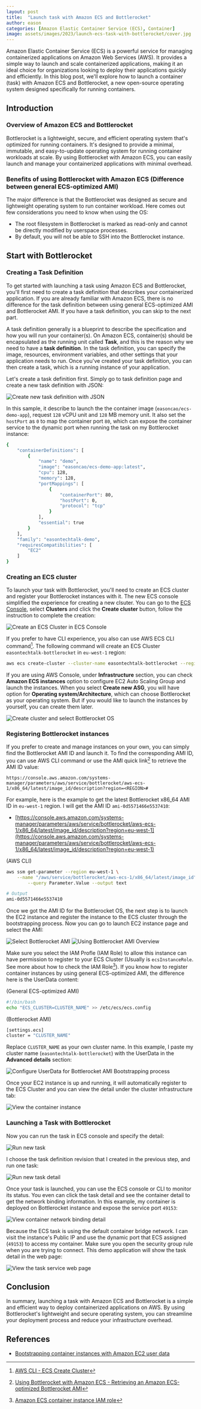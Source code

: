 ```yaml
---
layout: post
title:  "Launch task with Amazon ECS and Bottlerocket"
author: eason
categories: [Amazon Elastic Container Service (ECS), Container]
image: assets/images/2023/launch-ecs-task-with-bottlerocket/cover.jpg
---
```


Amazon Elastic Container Service (ECS) is a powerful service for managing containerized applications on Amazon Web Services (AWS). It provides a simple way to launch and scale containerized applications, making it an ideal choice for organizations looking to deploy their applications quickly and efficiently. In this blog post, we'll explore how to launch a container (task) with Amazon ECS and Bottlerocket, a new open-source operating system designed specifically for running containers.

## Introduction

### Overview of Amazon ECS and Bottlerocket

Bottlerocket is a lightweight, secure, and efficient operating system that's optimized for running containers. It's designed to provide a minimal, immutable, and easy-to-update operating system for running container workloads at scale. By using Bottlerocket with Amazon ECS, you can easily launch and manage your containerized applications with minimal overhead.

### Benefits of using Bottlerocket with Amazon ECS (Difference between general ECS-optimized AMI)

The major difference is that the Bottlerocket was designed as secure and lightweight operating system to run container workload. Here comes out few considerations you need to know when using the OS:

- The root filesystem in Bottlerocket is marked as read-only and cannot be directly modified by userspace processes.
- By default, you will not be able to SSH into the Bottlerocket instance.

## Start with Bottlerocket

### Creating a Task Definition

To get started with launching a task using Amazon ECS and Bottlerocket, you'll first need to create a task definition that describes your containerized application. If you are already familiar with Amazon ECS, there is no difference for the task definition between using general ECS-optimized AMI and Bottlerocket AMI. If you have a task definition, you can skip to the next part.

A task definition generally is a blueprint to describe the specification and how you will run your container(s). On Amazon ECS, container(s) should be encapsulated as the running unit called **Task**, and this is the reason why we need to have a **task definition**. In the task definition, you can specify the image, resources, environment variables, and other settings that your application needs to run. Once you've created your task definition, you can then create a task, which is a running instance of your application.

Let's create a task definition first. Simply go to task definition page and create a new task definition with JSON:

![Create new task definition with JSON](/assets/images/2023/launch-ecs-task-with-bottlerocket/ecs-create-task-definition-with-json.png)

In this sample, it describe to launch the  the container image (`easoncao/ecs-demo-app`), request `128` vCPU unit and `128` MB memory unit. It also set the `hostPort` as `0` to map the container port `80`, which can expose the container service to the dynamic port when running the task on my Bottlerocket instance:

```bash
{
    "containerDefinitions": [
        {
            "name": "demo",
            "image": "easoncao/ecs-demo-app:latest",
            "cpu": 128,
            "memory": 128,
            "portMappings": [
                {
                    "containerPort": 80,
                    "hostPort": 0,
                    "protocol": "tcp"
                }
            ],
            "essential": true
        }
    ],
    "family": "easontechtalk-demo",
    "requiresCompatibilities": [
        "EC2"
    ]
}
```

### Creating an ECS cluster

To launch your task with Bottlerocket, you'll need to create an ECS cluster and register your Bottlerocket instances with it. The new ECS console simplified the experience for creating a new clsuter. You can go to the [ECS Console](https://console.aws.amazon.com/ecs/v2/clusters), select **Clusters** and click the **Create cluster** button, follow the instruction to complete the creation:

![Create an ECS Cluster in ECS Console](/assets/images/2023/launch-ecs-task-with-bottlerocket/ecs-create-cluster-console.png)

If you prefer to have CLI experience, you also can use AWS ECS CLI command[^aws-cli-ecs-create-cluster]. The following command will create an ECS Cluster `easontechtalk-bottlerocket` in `eu-west-1` region:

```bash
aws ecs create-cluster --cluster-name easontechtalk-bottlerocket --region eu-west-1
```

If you are using AWS Console, under **Infrastructure** section, you can check **Amazon ECS instances** option to configure EC2 Auto Scaling Group and launch the instances. When you select **Create new ASG**, you will have option for **Operating system/Architecture**, which can choose Bottlerocket as your operating system. But if you would like to launch the instances by yourself, you can create them later.

![Create cluster and select Bottlerocket OS](/assets/images/2023/launch-ecs-task-with-bottlerocket/ecs-create-cluster-asg-select-bottlerocket-os.png)

### Registering Bottlerocket instances

If you prefer to create and manage instances on your own, you can simply find the Bottlerocket AMI ID and launch it. To find the corresponding AMI ID, you can use AWS CLI command or use the AMI quick link[^bottlerocket-ami-links] to retrieve the AMI ID value:

```
https://console.aws.amazon.com/systems-manager/parameters/aws/service/bottlerocket/aws-ecs-1/x86_64/latest/image_id/description?region=<REGION>#
```

For example, here is the example to get the latest Bottlerocket x86_64 AMI ID in `eu-west-1` region. I will get the AMI ID `ami-0d5571466e5537410`:

- [https://console.aws.amazon.com/systems-manager/parameters/aws/service/bottlerocket/aws-ecs-1/x86_64/latest/image_id/description?region=eu-west-1](https://console.aws.amazon.com/systems-manager/parameters/aws/service/bottlerocket/aws-ecs-1/x86_64/latest/image_id/description?region=eu-west-1)

(AWS CLI)
```bash
aws ssm get-parameter --region eu-west-1 \
    --name "/aws/service/bottlerocket/aws-ecs-1/x86_64/latest/image_id" \
        --query Parameter.Value --output text

# Output
ami-0d5571466e5537410
```

Once we got the AMI ID for the Bottlerocket OS, the next step is to launch the EC2 instance and register the instance to the ECS cluster through the bootstrapping process. Now you can go to launch EC2 instance page and select the AMI:

![Select Bottlerocket AMI](/assets/images/2023/launch-ecs-task-with-bottlerocket/ec2-launch-select-bottlerocket-ami.png)
![Using Bottlerocket AMI Overview](/assets/images/2023/launch-ecs-task-with-bottlerocket/ec2-launch-ami-overview.png)

Make sure you select the IAM Profle (IAM Role) to allow this instance can have permission to register to your ECS Cluster (Usually is `ecsInstanceRole`. See more about how to check the IAM Role[^ecs-container-instance-iam-role]). If you know how to register container instances by using general ECS-optimized AMI, the difference here is the UserData content:

(General ECS-optimized AMI)

```bash
#!/bin/bash
echo "ECS_CLUSTER=CLUSTER_NAME" >> /etc/ecs/ecs.config
```

(Bottlerocket AMI)

```bash
[settings.ecs]
cluster = "CLUSTER_NAME"
```

Replace `CLUSTER_NAME` as your own cluster name. In this example, I paste my cluster name (`easontechtalk-bottlerocket`) with the UserData in the **Advanced details** section:

![Configure UserData for Bottlerocket AMI Bootstrapping process](/assets/images/2023/launch-ecs-task-with-bottlerocket/ec2-launch-bottlerocket-userdata.png)

Once your EC2 instance is up and running, it will automatically register to the ECS Cluster and you can view the detail under the cluster infrastructure tab:

![View the container instance](/assets/images/2023/launch-ecs-task-with-bottlerocket/ecs-cluster-view-container-instance.png)

### Launching a Task with Bottlerocket

Now you can run the task in ECS console and specify the detail:

![Run new task](/assets/images/2023/launch-ecs-task-with-bottlerocket/ecs-console-run-new-task.png)

I choose the task definition revision that I created in the previous step, and run one task:

![Run new task detail](/assets/images/2023/launch-ecs-task-with-bottlerocket/ecs-console-run-task-detail.png)

Once your task is launched, you can use the ECS console or CLI to monitor its status. You even can click the task detail and see the container detail to get the network binding information. In this example, my container is deployed on Bottlerocket instance and expose the service port `49153`:

![View container network binding detail](/assets/images/2023/launch-ecs-task-with-bottlerocket/view-ecs-task-container-detail.png)

Because the ECS task is using the default container bridge network. I can visit the instance's Public IP and use the dynamic port that ECS assigned (`49153`) to access my container. Make sure you open the security group rule when you are trying to connect. This demo application will show the task detail in the web page:

![View the task service web page](/assets/images/2023/launch-ecs-task-with-bottlerocket/view-exposed-task-webpage.png)

## Conclusion

In summary, launching a task with Amazon ECS and Bottlerocket is a simple and efficient way to deploy containerized applications on AWS. By using Bottlerocket's lightweight and secure operating system, you can streamline your deployment process and reduce your infrastructure overhead.

## References
- [Bootstrapping container instances with Amazon EC2 user data](https://docs.aws.amazon.com/AmazonECS/latest/developerguide/bootstrap_container_instance.html)

[^aws-cli-ecs-create-cluster]: [AWS CLI - ECS Create Cluster](https://docs.aws.amazon.com/cli/latest/reference/ecs/create-cluster.html)
[^bottlerocket-ami-links]: [Using Bottlerocket with Amazon ECS - Retrieving an Amazon ECS-optimized Bottlerocket AMI](https://docs.aws.amazon.com/AmazonECS/latest/developerguide/ecs-bottlerocket.html#ecs-bottlerocket-retrieve-ami)
[^ecs-container-instance-iam-role]: [Amazon ECS container instance IAM role](https://docs.aws.amazon.com/AmazonECS/latest/developerguide/instance_IAM_role.html)
